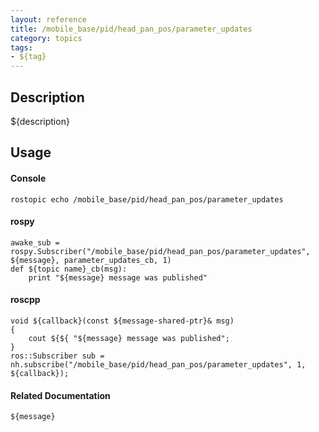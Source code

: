 ```yaml
---
layout: reference
title: /mobile_base/pid/head_pan_pos/parameter_updates
category: topics
tags: 
- ${tag}
---
```


## Description
${description}

## Usage
#### Console
```
rostopic echo /mobile_base/pid/head_pan_pos/parameter_updates
```

#### rospy
```
awake_sub = rospy.Subscriber("/mobile_base/pid/head_pan_pos/parameter_updates", ${message}, parameter_updates_cb, 1)
def ${topic name}_cb(msg):
    print "${message} message was published"
```

#### roscpp
```
void ${callback}(const ${message-shared-ptr}& msg)
{
    cout ${${ "${message} message was published";
}
ros::Subscriber sub = nh.subscribe("/mobile_base/pid/head_pan_pos/parameter_updates", 1, ${callback});
```

#### Related Documentation
``${message}``